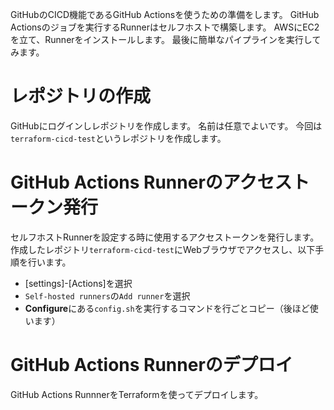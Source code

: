 
GitHubのCICD機能であるGitHub Actionsを使うための準備をします。
GitHub Actionsのジョブを実行するRunnerはセルフホストで構築します。
AWSにEC2を立て、Runnerをインストールします。
最後に簡単なパイプラインを実行してみます。

# レポジトリの作成

GitHubにログインしレポジトリを作成します。
名前は任意でよいです。
今回は`terraform-cicd-test`というレポジトリを作成します。

# GitHub Actions Runnerのアクセストークン発行

セルフホストRunnerを設定する時に使用するアクセストークンを発行します。
作成したレポジトリ`terraform-cicd-test`にWebブラウザでアクセスし、以下手順を行います。

- [settings]-[Actions]を選択
- `Self-hosted runners`の`Add runner`を選択
- **Configure**にある`config.sh`を実行するコマンドを行ごとコピー（後ほど使います）

# GitHub Actions Runnerのデプロイ

GitHub Actions RunnnerをTerraformを使ってデプロイします。

